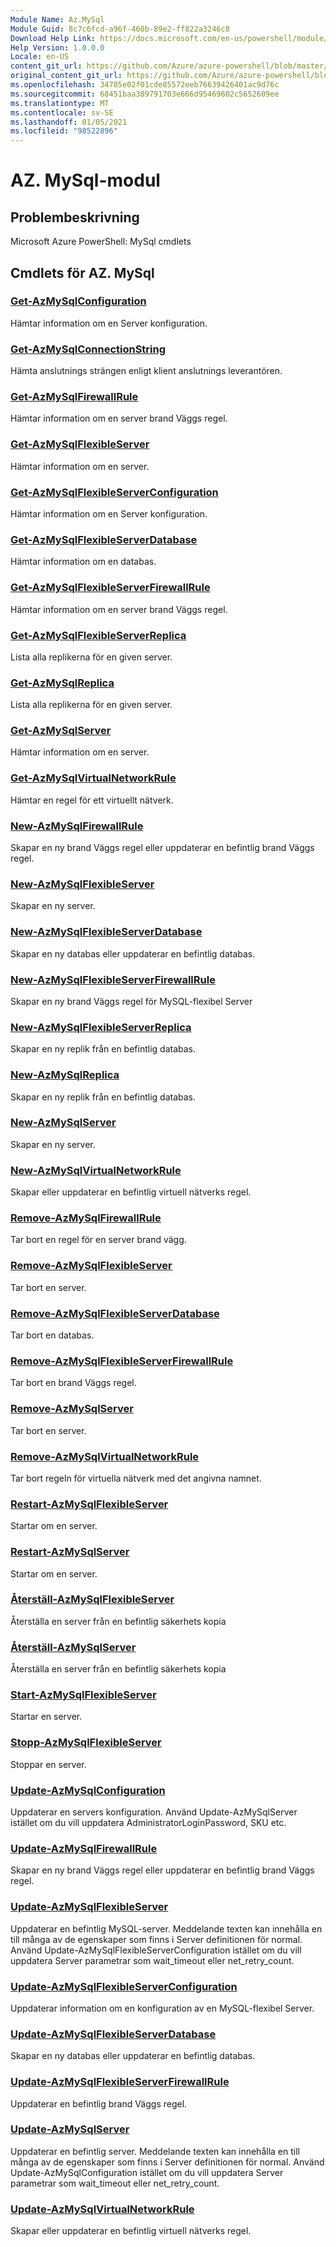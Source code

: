 ```yaml
---
Module Name: Az.MySql
Module Guid: 8c7c6fcd-a96f-460b-89e2-ff822a3246c8
Download Help Link: https://docs.microsoft.com/en-us/powershell/module/az.mysql
Help Version: 1.0.0.0
Locale: en-US
content_git_url: https://github.com/Azure/azure-powershell/blob/master/src/MySql/help/Az.MySql.md
original_content_git_url: https://github.com/Azure/azure-powershell/blob/master/src/MySql/help/Az.MySql.md
ms.openlocfilehash: 34785e02f01cde85572eeb76639426401ac9d76c
ms.sourcegitcommit: 68451baa389791703e666d95469602c5652609ee
ms.translationtype: MT
ms.contentlocale: sv-SE
ms.lasthandoff: 01/05/2021
ms.locfileid: "98522896"
---
```

# AZ. MySql-modul
## Problembeskrivning
Microsoft Azure PowerShell: MySql cmdlets

## Cmdlets för AZ. MySql
### [Get-AzMySqlConfiguration](Get-AzMySqlConfiguration.md)
Hämtar information om en Server konfiguration.

### [Get-AzMySqlConnectionString](Get-AzMySqlConnectionString.md)
Hämta anslutnings strängen enligt klient anslutnings leverantören.

### [Get-AzMySqlFirewallRule](Get-AzMySqlFirewallRule.md)
Hämtar information om en server brand Väggs regel.

### [Get-AzMySqlFlexibleServer](Get-AzMySqlFlexibleServer.md)
Hämtar information om en server.

### [Get-AzMySqlFlexibleServerConfiguration](Get-AzMySqlFlexibleServerConfiguration.md)
Hämtar information om en Server konfiguration.

### [Get-AzMySqlFlexibleServerDatabase](Get-AzMySqlFlexibleServerDatabase.md)
Hämtar information om en databas.

### [Get-AzMySqlFlexibleServerFirewallRule](Get-AzMySqlFlexibleServerFirewallRule.md)
Hämtar information om en server brand Väggs regel.

### [Get-AzMySqlFlexibleServerReplica](Get-AzMySqlFlexibleServerReplica.md)
Lista alla replikerna för en given server.

### [Get-AzMySqlReplica](Get-AzMySqlReplica.md)
Lista alla replikerna för en given server.

### [Get-AzMySqlServer](Get-AzMySqlServer.md)
Hämtar information om en server.

### [Get-AzMySqlVirtualNetworkRule](Get-AzMySqlVirtualNetworkRule.md)
Hämtar en regel för ett virtuellt nätverk.

### [New-AzMySqlFirewallRule](New-AzMySqlFirewallRule.md)
Skapar en ny brand Väggs regel eller uppdaterar en befintlig brand Väggs regel.

### [New-AzMySqlFlexibleServer](New-AzMySqlFlexibleServer.md)
Skapar en ny server.

### [New-AzMySqlFlexibleServerDatabase](New-AzMySqlFlexibleServerDatabase.md)
Skapar en ny databas eller uppdaterar en befintlig databas.

### [New-AzMySqlFlexibleServerFirewallRule](New-AzMySqlFlexibleServerFirewallRule.md)
Skapar en ny brand Väggs regel för MySQL-flexibel Server

### [New-AzMySqlFlexibleServerReplica](New-AzMySqlFlexibleServerReplica.md)
Skapar en ny replik från en befintlig databas.

### [New-AzMySqlReplica](New-AzMySqlReplica.md)
Skapar en ny replik från en befintlig databas.

### [New-AzMySqlServer](New-AzMySqlServer.md)
Skapar en ny server.

### [New-AzMySqlVirtualNetworkRule](New-AzMySqlVirtualNetworkRule.md)
Skapar eller uppdaterar en befintlig virtuell nätverks regel.

### [Remove-AzMySqlFirewallRule](Remove-AzMySqlFirewallRule.md)
Tar bort en regel för en server brand vägg.

### [Remove-AzMySqlFlexibleServer](Remove-AzMySqlFlexibleServer.md)
Tar bort en server.

### [Remove-AzMySqlFlexibleServerDatabase](Remove-AzMySqlFlexibleServerDatabase.md)
Tar bort en databas.

### [Remove-AzMySqlFlexibleServerFirewallRule](Remove-AzMySqlFlexibleServerFirewallRule.md)
Tar bort en brand Väggs regel.

### [Remove-AzMySqlServer](Remove-AzMySqlServer.md)
Tar bort en server.

### [Remove-AzMySqlVirtualNetworkRule](Remove-AzMySqlVirtualNetworkRule.md)
Tar bort regeln för virtuella nätverk med det angivna namnet.

### [Restart-AzMySqlFlexibleServer](Restart-AzMySqlFlexibleServer.md)
Startar om en server.

### [Restart-AzMySqlServer](Restart-AzMySqlServer.md)
Startar om en server.

### [Återställ-AzMySqlFlexibleServer](Restore-AzMySqlFlexibleServer.md)
Återställa en server från en befintlig säkerhets kopia

### [Återställ-AzMySqlServer](Restore-AzMySqlServer.md)
Återställa en server från en befintlig säkerhets kopia

### [Start-AzMySqlFlexibleServer](Start-AzMySqlFlexibleServer.md)
Startar en server.

### [Stopp-AzMySqlFlexibleServer](Stop-AzMySqlFlexibleServer.md)
Stoppar en server.

### [Update-AzMySqlConfiguration](Update-AzMySqlConfiguration.md)
Uppdaterar en servers konfiguration.
Använd Update-AzMySqlServer istället om du vill uppdatera AdministratorLoginPassword, SKU etc.

### [Update-AzMySqlFirewallRule](Update-AzMySqlFirewallRule.md)
Skapar en ny brand Väggs regel eller uppdaterar en befintlig brand Väggs regel.

### [Update-AzMySqlFlexibleServer](Update-AzMySqlFlexibleServer.md)
Uppdaterar en befintlig MySQL-server.
Meddelande texten kan innehålla en till många av de egenskaper som finns i Server definitionen för normal.
Använd Update-AzMySqlFlexibleServerConfiguration istället om du vill uppdatera Server parametrar som wait_timeout eller net_retry_count.

### [Update-AzMySqlFlexibleServerConfiguration](Update-AzMySqlFlexibleServerConfiguration.md)
Uppdaterar information om en konfiguration av en MySQL-flexibel Server.

### [Update-AzMySqlFlexibleServerDatabase](Update-AzMySqlFlexibleServerDatabase.md)
Skapar en ny databas eller uppdaterar en befintlig databas.

### [Update-AzMySqlFlexibleServerFirewallRule](Update-AzMySqlFlexibleServerFirewallRule.md)
Uppdaterar en befintlig brand Väggs regel.

### [Update-AzMySqlServer](Update-AzMySqlServer.md)
Uppdaterar en befintlig server.
Meddelande texten kan innehålla en till många av de egenskaper som finns i Server definitionen för normal.
Använd Update-AzMySqlConfiguration istället om du vill uppdatera Server parametrar som wait_timeout eller net_retry_count.

### [Update-AzMySqlVirtualNetworkRule](Update-AzMySqlVirtualNetworkRule.md)
Skapar eller uppdaterar en befintlig virtuell nätverks regel.

